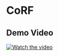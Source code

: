 # CoRF

## Demo Video

[![Watch the video](https://img.youtube.com/vi/TOKEN_HERE/0.jpg)](https://github.com/JieChenSimon/CoRF/blob/main/demo/CoRF-Demo.mov)
